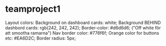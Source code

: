 # teamproject1
Layout colors:
Background on dashboard cards: white;
Background BEHIND dashbord cards: rgb(242, 242, 242);
Border-color: #d6d6d6; ("Off white för att smootha ramarna")
Nav border color: #776f6f;
Orange color for buttons etc: #EA6D2C;
Border radius: 5px;

